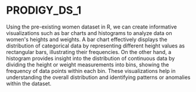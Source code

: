 # PRODIGY_DS_1
Using the pre-existing women dataset in R, we can create informative visualizations such as bar charts and histograms to analyze data on women's heights and weights. A bar chart effectively displays the distribution of categorical data by representing different height values as rectangular bars, illustrating their frequencies. On the other hand, a histogram provides insight into the distribution of continuous data by dividing the height or weight measurements into bins, showing the frequency of data points within each bin. These visualizations help in understanding the overall distribution and identifying patterns or anomalies within the dataset.
